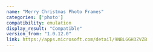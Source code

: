 ```yaml
---
name: "Merry Christmas Photo Frames"
categories: ['photo']
compatibility: emulation
display_result: "Compatible"
version_from: "1.0.12.0"
link: https://apps.microsoft.com/detail/9NBLGGH3ZVZB
---
```

